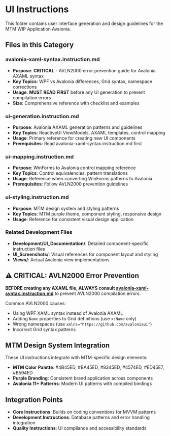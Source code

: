 # UI Instructions

This folder contains user interface generation and design guidelines for the MTM WIP Application Avalonia.

## Files in this Category

### avalonia-xaml-syntax.instruction.md
- **Purpose**: **CRITICAL** - AVLN2000 error prevention guide for Avalonia AXAML syntax
- **Key Topics**: WPF vs Avalonia differences, Grid syntax, namespace corrections
- **Usage**: **MUST READ FIRST** before any UI generation to prevent compilation errors
- **Size**: Comprehensive reference with checklist and examples

### ui-generation.instruction.md
- **Purpose**: Avalonia AXAML generation patterns and guidelines
- **Key Topics**: ReactiveUI ViewModels, AXAML templates, control mapping
- **Usage**: Primary reference for creating new UI components
- **Prerequisites**: Read avalonia-xaml-syntax.instruction.md first

### ui-mapping.instruction.md  
- **Purpose**: WinForms to Avalonia control mapping reference
- **Key Topics**: Control equivalencies, pattern translations
- **Usage**: Reference when converting WinForms patterns to Avalonia
- **Prerequisites**: Follow AVLN2000 prevention guidelines

### ui-styling.instruction.md
- **Purpose**: MTM design system and styling patterns
- **Key Topics**: MTM purple theme, component styling, responsive design
- **Usage**: Reference for consistent visual design application

### Related Development Files
- **Development/UI_Documentation/**: Detailed component-specific instruction files
- **UI_Screenshots/**: Visual references for component layout and styling
- **Views/**: Actual Avalonia view implementations

## ⚠️ CRITICAL: AVLN2000 Error Prevention

**BEFORE creating any AXAML file, ALWAYS consult [avalonia-xaml-syntax.instruction.md](avalonia-xaml-syntax.instruction.md)** to prevent AVLN2000 compilation errors.

Common AVLN2000 causes:
- Using WPF XAML syntax instead of Avalonia AXAML
- Adding `Name` properties to Grid definitions (use `x:Name` only)
- Wrong namespaces (use `xmlns="https://github.com/avaloniaui"`)
- Incorrect Grid syntax patterns

## MTM Design System Integration

These UI instructions integrate with MTM-specific design elements:
- **MTM Color Palette**: #4B45ED, #BA45ED, #8345ED, #4574ED, #ED45E7, #B594ED
- **Purple Branding**: Consistent brand application across components
- **Avalonia 11+ Patterns**: Modern UI patterns with compiled bindings

## Integration Points

- **Core Instructions**: Builds on coding conventions for MVVM patterns
- **Development Instructions**: Database patterns and error handling integration
- **Quality Instructions**: UI compliance and accessibility standards
